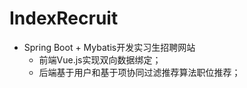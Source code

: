 # IndexRecruit
* Spring Boot + Mybatis开发实习生招聘网站    
    * 前端Vue.js实现双向数据绑定；  
    * 后端基于用户和基于项协同过滤推荐算法职位推荐；
